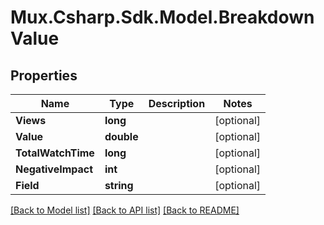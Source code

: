 # Mux.Csharp.Sdk.Model.BreakdownValue

## Properties

Name | Type | Description | Notes
------------ | ------------- | ------------- | -------------
**Views** | **long** |  | [optional] 
**Value** | **double** |  | [optional] 
**TotalWatchTime** | **long** |  | [optional] 
**NegativeImpact** | **int** |  | [optional] 
**Field** | **string** |  | [optional] 

[[Back to Model list]](../README.md#documentation-for-models) [[Back to API list]](../README.md#documentation-for-api-endpoints) [[Back to README]](../README.md)

